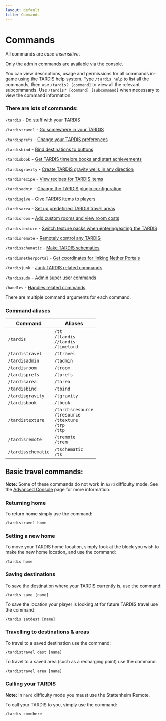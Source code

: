 ```yaml
---
layout: default
title: Commands
---
```


# Commands

All commands are _case-insensitive_.

Only the admin commands are available via the console.

You can view descriptions, usage and permissions for all commands in-game using the TARDIS help system. Type `/tardis help` to list all the commands, then use `/tardis? [command]` to view all the relevant subcommands. Use `/tardis? [command] [subcommand]` when necessary to view the command information.

### There are lots of commands:

`/tardis` - [Do stuff with your TARDIS](tardis-commands.html)

`/tardistravel` - [Go somewhere in your TARDIS](travel-commands.html)

`/tardisprefs` - [Change your TARDIS preferences](player-preferences.html)

`/tardisbind` - [Bind destinations to buttons](bind-commands.html)

`/tardisbook` - [Get TARDIS timelore books and start achievements](books.html)

`/tardisgravity` - [Create TARDIS gravity wells in any direction](gravity-wells.html)

`/tardisrecipe` - [View recipes for TARDIS items](recipe-commands.html)

`/tardisadmin` - [Change the TARDIS plugin configuration](admin-commands.html)

`/tardisgive` - [Give TARDIS items to players](give-commands.html)

`/tardisarea` - [Set up predefined TARDIS travel areas](area-commands.html)

`/tardisroom` - [Add custom rooms and view room costs](custom-rooms.html)

`/tardistexture` - [Switch texture packs when entering/exiting the TARDIS](texture-commands.html)

`/tardisremote` - [Remotely control any TARDIS](remote-commands.html)

`/tardisschematic` - [Make TARDIS schematics](schematic-commands.html)

`/tardisnetherportal` - [Get coordinates for linking Nether Portals](netherportal-command.html)

`/tardisjunk` - [Junk TARDIS related commands](junk-tardis.html)

`/tardissudo` - [Admin super user commands](sudo-commands.html)

`/handles` - [Handles related commands](handles.html)

There are multiple command arguments for each command.

### Command aliases

| Command | Aliases |
| --- | --- |
| `/tardis` | `/tt`<br>`/ttardis`<br>`//tardis`<br>`/timelord` |
| `/tardistravel` | `/ttravel` |
| `/tardisadmin` | `/tadmin` |
| `/tardisroom` | `/troom` |
| `/tardisprefs` | `/tprefs` |
| `/tardisarea` | `/tarea` |
| `/tardisbind` | `/tbind` |
| `/tardisgravity` | `/tgravity` |
| `/tardisbook` | `/tbook` |
| `/tardistexture` | `/tardisresource`<br>`/tresource`<br>`/ttexture`<br>`/trp`<br>`/ttp` |
| `/tardisremote` | `/tremote`<br>`/trem` |
| `/tardisschematic` | `/tschematic`<br>`/ts` |

## Basic travel commands:

**Note:** Some of these commands do not work in `hard` difficulty mode. See the [Advanced Console](advanced-console.html) page for more information.

### Returning home

To return home simply use the command:

    /tardistravel home

### Setting a new home

To move your TARDIS home location, simply look at the block you wish to make the new home location, and use the command:

    /tardis home

### Saving destinations

To save the destination where your TARDIS currently is, use the command:

    /tardis save [name]

To save the location your player is looking at for future TARDIS travel use the command:

    /tardis setdest [name]

### Travelling to destinations & areas

To travel to a saved destination use the command:

    /tardistravel dest [name]

To travel to a saved area (such as a recharging point) use the command:

    /tardistravel area [name]

### Calling your TARDIS

**Note:** In `hard` difficulty mode you maust use the Stattenheim Remote.

To call your TARDIS to you, simply use the command:

    /tardis comehere
